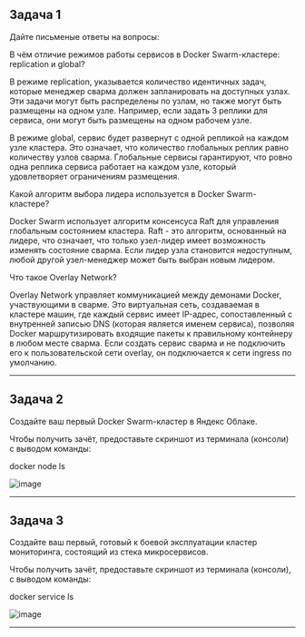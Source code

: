 Задача 1
---
Дайте письменые ответы на вопросы:

В чём отличие режимов работы сервисов в Docker Swarm-кластере: replication и global?

В режиме replication, указывается количество идентичных задач, которые менеджер сварма должен запланировать на доступных узлах. Эти задачи могут быть распределены по узлам, но также могут быть размещены на одном узле. Например, если  задать 3 реплики для сервиса, они могут быть размещены на одном рабочем узле.

В режиме global, сервис будет развернут с одной репликой на каждом узле кластера. Это означает, что количество глобальных реплик равно количеству узлов сварма. Глобальные сервисы гарантируют, что ровно одна реплика сервиса работает на каждом узле, который удовлетворяет ограничениям размещения.

Какой алгоритм выбора лидера используется в Docker Swarm-кластере?

Docker Swarm использует алгоритм консенсуса Raft для управления глобальным состоянием кластера. Raft - это алгоритм, основанный на лидере, что означает, что только узел-лидер имеет возможность изменять состояние сварма. Если лидер узла становится недоступным, любой другой узел-менеджер может быть выбран новым лидером.

Что такое Overlay Network?

Overlay Network управляет коммуникацией между демонами Docker, участвующими в сварме. Это виртуальная сеть, создаваемая в кластере машин, где каждый сервис имеет IP-адрес, сопоставленный с внутренней записью DNS (которая является именем сервиса), позволяя Docker маршрутизировать входящие пакеты к правильному контейнеру в любом месте сварма. Если создать сервис сварма и не подключить его к пользовательской сети overlay, он подключается к сети ingress по умолчанию.

***
Задача 2
---

Создайте ваш первый Docker Swarm-кластер в Яндекс Облаке.

Чтобы получить зачёт, предоставьте скриншот из терминала (консоли) с выводом команды:

docker node ls

![image](https://github.com/AlexanderSchelokov/devops-netology/assets/121572590/bbc43782-b0a4-4cf3-a9d8-1e6bf34e2d2a)

***

Задача 3
---
Создайте ваш первый, готовый к боевой эксплуатации кластер мониторинга, состоящий из стека микросервисов.

Чтобы получить зачёт, предоставьте скриншот из терминала (консоли), с выводом команды:

docker service ls

![image](https://github.com/AlexanderSchelokov/devops-netology/assets/121572590/3df98a32-f7c4-449f-9286-5063d4a6777e)

***



